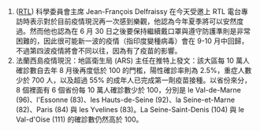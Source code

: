 1. ([RTL](https://bit.ly/2TTcU8H)) 科學委員會主席 Jean-François Delfraissy 在今天受邀上 RTL 電台專訪時表示對於目前疫情現況再一次感到樂觀，他認為今年夏季將可以安然度過。然而他也認為在 6 月 30 日之後要保持繼續戴口罩與遵守防護準則是非常困難的，因此很可能新一波的疫情（指印度變種病毒）會在 9-10 月中回歸，不過第四波疫情將會不同以往，因為有了疫苗的影響。
1. 法蘭西島疫情現況：地區衛生局 (ARS) 主任在推特上發文：該大區每 10 萬人確診數自去年 8 月後再度低於 100 的門檻，陽性確診率則為 2.5%，重症人數少於 700 人，以及超過 55% 的成年人已完成第一劑疫苗接種。以省份來分，8 個裡面有 6 個省份每 10 萬人確診數少於 100，分別是 le Val-de-Marne (96)、l'Essonne (83)、les Hauts-de-Seine (92)、la Seine-et-Marne (82)、Paris (84) 與 les Yvelines (83)。La Seine-Saint-Denis (104) 與 le Val-d'Oise (111) 的確診數仍然高於 100。
